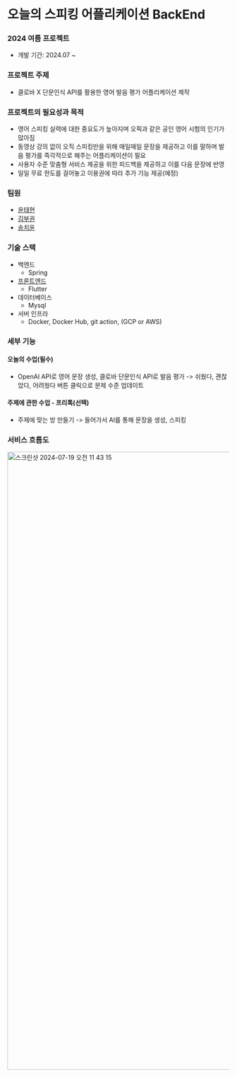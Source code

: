 # 오늘의 스피킹 어플리케이션 BackEnd
### 2024 여름 프로젝트
- 개발 기간: 2024.07 ~

### 프로젝트 주제
- 클로바 X 단문인식 API를 활용한 영어 발음 평가 어플리케이션 제작 

### 프로젝트의 필요성과 목적
- 영어 스피킹 실력에 대한 중요도가 높아지며 오픽과 같은 공인 영어 시험의 인기가 많아짐
- 동영상 강의 없이 오직 스피킹만을 위해 매일매일 문장을 제공하고 이를 말하며 발음 평가를 즉각적으로 해주는 어플리케이션이 필요
- 사용자 수준 맞춤형 서비스 제공을 위한 피드백을 제공하고 이를 다음 문장에 반영
- 일일 무료 한도를 걸어놓고 이용권에 따라 추가 기능 제공(예정)

### 팀원
- [윤태현](https://github.com/YunTaeHyeon)
- [김부권](https://github.com/bukwon)
- [송치윤](https://github.com/heychi)

### 기술 스택
- 백엔드
  - Spring
- [프론트엔드](https://github.com/YunTaeHyeon/summerProjectFE)
  - Flutter
- 데이터베이스
  - Mysql
- 서버 인프라
  - Docker, Docker Hub, git action, (GCP or AWS)

### 세부 기능

#### 오늘의 수업(필수)
- OpenAI API로 영어 문장 생성, 클로바 단문인식 API로 발음 평가 -> 쉬웠다, 괜찮았다, 어려웠다 버튼 클릭으로 문제 수준 업데이트

#### 주제에 관한 수업 - 프리톡(선택)
- 주제에 맞는 방 만들기 -> 들어가서 AI를 통해 문장을 생성, 스피킹

### 서비스 흐름도

<img width="1397" alt="스크린샷 2024-07-19 오전 11 43 15" src="https://github.com/user-attachments/assets/f706b75d-2f66-4866-b9ca-2e0401c83a0d">

  
